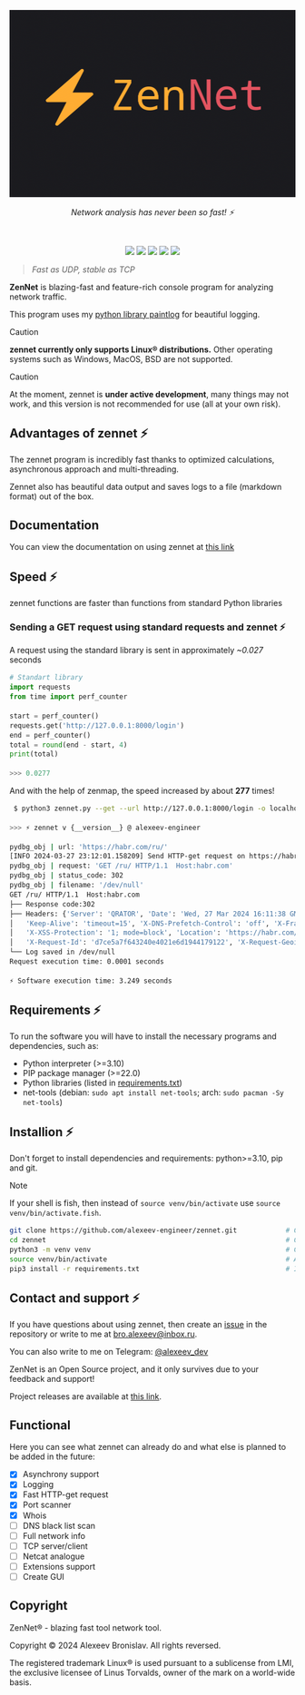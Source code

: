 <p align="center">
    <img src="extra/zennet.png">
</p>

<p align="center"><i>Network analysis has never been so fast! ⚡️</i></p>
<br>
<p align="center">
    <img src="https://img.shields.io/github/languages/top/alexeev-engineer/zennet?style=for-the-badge">
    <img src="https://img.shields.io/github/languages/count/alexeev-engineer/zennet?style=for-the-badge">
    <img src="https://img.shields.io/github/stars/alexeev-engineer/zennet?style=for-the-badge">
    <img src="https://img.shields.io/github/issues/alexeev-engineer/zennet?style=for-the-badge">
    <img src="https://img.shields.io/github/last-commit/alexeev-engineer/zennet?style=for-the-badge">
    </br>
</p>

 > *Fast as UDP, stable as TCP*

**ZenNet** is blazing-fast and feature-rich console program for analyzing network traffic.

This program uses my [python library paintlog](https://github.com/alexeev-engineer/paintlog) for beautiful logging.

> [!CAUTION]
> **zennet currently only supports Linux® distributions.** Other operating systems such as Windows, MacOS, BSD are not supported.

> [!CAUTION]
> At the moment, zennet is **under active development**, many things may not work, and this version is not recommended for use (all at your own risk).

## Advantages of zennet ⚡️
The zennet program is incredibly fast thanks to optimized calculations, asynchronous approach and multi-threading. 

Zennet also has beautiful data output and saves logs to a file (markdown format) out of the box.

## Documentation
You can view the documentation on using zennet at [this link](./extra/index.md)

## Speed ⚡️
zennet functions are faster than functions from standard Python libraries

### Sending a GET request using standard requests and zennet ⚡️
A request using the standard library is sent in approximately *~0.027* seconds

```python
# Standart library
import requests
from time import perf_counter

start = perf_counter()
requests.get('http://127.0.0.1:8000/login')
end = perf_counter()
total = round(end - start, 4)
print(total)

>>> 0.0277
```

And with the help of zenmap, the speed increased by about **277** times!

```bash
 $ python3 zennet.py --get --url http://127.0.0.1:8000/login -o localhost_login_zennet.md

>>> ⚡ zennet v {__version__} @ alexeev-engineer

pydbg_obj | url: 'https://habr.com/ru/'
[INFO 2024-03-27 23:12:01.158209] Send HTTP-get request on https://habr.com/ru/
pydbg_obj | request: 'GET /ru/ HTTP/1.1  Host:habr.com'
pydbg_obj | status_code: 302
pydbg_obj | filename: '/dev/null'
GET /ru/ HTTP/1.1  Host:habr.com
├── Response code:302
├── Headers: {'Server': 'QRATOR', 'Date': 'Wed, 27 Mar 2024 16:11:38 GMT', 'Content-Type': 'text/plain; charset=utf-8', 'Content-Length': '47', 'Connection': 'keep-alive',
│   'Keep-Alive': 'timeout=15', 'X-DNS-Prefetch-Control': 'off', 'X-Frame-Options': 'SAMEORIGIN', 'X-Download-Options': 'noopen', 'X-Content-Type-Options': 'nosniff',
│   'X-XSS-Protection': '1; mode=block', 'Location': 'https://habr.com/ru/feed/', 'Vary': 'Accept', 'Strict-Transport-Security': 'max-age=31536000; includeSubDomains',
│   'X-Request-Id': 'd7ce5a7f643240e4021e6d1944179122', 'X-Request-Geoip-Country-Code': 'RU', 'X-Request-Detected-Device': 'desktop'}
└── Log saved in /dev/null
Request execution time: 0.0001 seconds

⚡ Software execution time: 3.249 seconds
```

## Requirements ⚡️
To run the software you will have to install the necessary programs and dependencies, such as:

 + Python interpreter (>=3.10)
 + PIP package manager (>=22.0)
 + Python libraries (listed in [requirements.txt](./requirements.txt))
 + net-tools (debian: `sudo apt install net-tools`; arch: `sudo pacman -Sy net-tools`)

## Installion ⚡️
Don't forget to install dependencies and requirements: python>=3.10, pip and git.

> [!NOTE]
> If your shell is fish, then instead of `source venv/bin/activate` use `source venv/bin/activate.fish`.

```bash
git clone https://github.com/alexeev-engineer/zennet.git 			# Clone repo
cd zennet															# Change directory
python3 -m venv venv												# Create virtual environment
source venv/bin/activate											# Activate venv
pip3 install -r requirements.txt									# Install requirements.
```

## Contact and support ⚡️
If you have questions about using zennet, then create an [issue](https://github.com/alexeev-engineer/zennet/issues/new) in the repository or write to me at bro.alexeev@inbox.ru.

You can also write to me on Telegram: [@alexeev_dev](https://t.me/alexeev_dev)

ZenNet is an Open Source project, and it only survives due to your feedback and support!

Project releases are available at [this link](https://github.com/alexeev-engineer/zennet/releases).

## Functional
Here you can see what zennet can already do and what else is planned to be added in the future:

 - [x] Asynchrony support
 - [x] Logging
 - [x] Fast HTTP-get request
 - [x] Port scanner
 - [x] Whois
 - [ ] DNS black list scan
 - [ ] Full network info
 - [ ] TCP server/client
 - [ ] Netcat analogue
 - [ ] Extensions support
 - [ ] Create GUI

## Copyright
ZenNet® - blazing fast tool network tool.

Copyright © 2024 Alexeev Bronislav. All rights reversed.

The registered trademark Linux® is used pursuant to a sublicense from LMI, the exclusive licensee of Linus Torvalds, owner of the mark on a world-wide basis.
